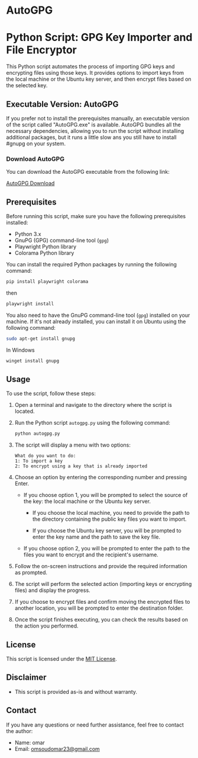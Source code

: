 # AutoGPG
# Python Script: GPG Key Importer and File Encryptor

This Python script automates the process of importing GPG keys and encrypting files using those keys. It provides options to import keys from the local machine or the Ubuntu key server, and then encrypt files based on the selected key.

## Executable Version: AutoGPG

If you prefer not to install the prerequisites manually, an executable version of the script called "AutoGPG.exe" is available. AutoGPG bundles all the necessary dependencies, allowing you to run the script without installing additional packages, but it runs a little slow ans you still have to install #gnupg on your system.

### Download AutoGPG

You can download the AutoGPG executable from the following link:

[AutoGPG Download](https://github.com/OMARomd23/AutoGPG/releases)

## Prerequisites

Before running this script, make sure you have the following prerequisites installed:

- Python 3.x
- GnuPG (GPG) command-line tool (`gpg`)
- Playwright Python library
- Colorama Python library


You can install the required Python packages by running the following command:

```bash
pip install playwright colorama
```
then

```bash
playwright install
```

You also need to have the GnuPG command-line tool (`gpg`) installed on your machine. If it's not already installed, you can install it on Ubuntu using the following command:

```bash
sudo apt-get install gnupg
```
In Windows 

```powershell
winget install gnupg
```
## Usage

To use the script, follow these steps:

1. Open a terminal and navigate to the directory where the script is located.

2. Run the Python script `autogpg.py` using the following command:

   ```bash
   python autogpg.py
   ```

3. The script will display a menu with two options:

   ```
   What do you want to do:
   1: To import a key
   2: To encrypt using a key that is already imported
   ```

4. Choose an option by entering the corresponding number and pressing Enter.

   - If you choose option 1, you will be prompted to select the source of the key: the local machine or the Ubuntu key server.

     - If you choose the local machine, you need to provide the path to the directory containing the public key files you want to import.

     - If you choose the Ubuntu key server, you will be prompted to enter the key name and the path to save the key file.

   - If you choose option 2, you will be prompted to enter the path to the files you want to encrypt and the recipient's username.

5. Follow the on-screen instructions and provide the required information as prompted.

6. The script will perform the selected action (importing keys or encrypting files) and display the progress.

7. If you choose to encrypt files and confirm moving the encrypted files to another location, you will be prompted to enter the destination folder.

8. Once the script finishes executing, you can check the results based on the action you performed.


## License

This script is licensed under the [MIT License](LICENSE).

## Disclaimer

- This script is provided as-is and without warranty.

## Contact

If you have any questions or need further assistance, feel free to contact the author:

  - Name: omar
- Email: omsoudomar23@gmail.com

